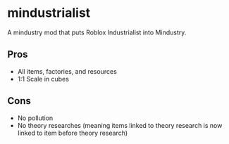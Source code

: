 # mindustrialist
A mindustry mod that puts Roblox Industrialist into Mindustry.
## Pros
* All items, factories, and resources
* 1:1 Scale in cubes
## Cons
* No pollution
* No theory researches (meaning items linked to theory research is now linked to item before theory research)
